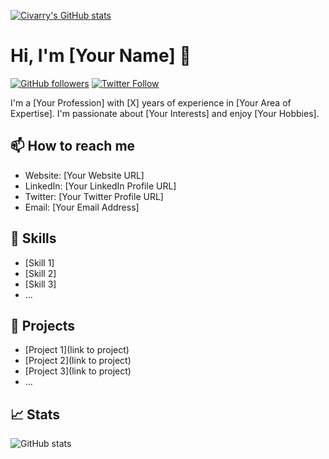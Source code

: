 [![Civarry's GitHub stats](https://github-readme-stats.vercel.app/api/top-langs?username=civarry&hide=html&theme=merko&show_icons=true&layout=compact&langs_count=10&card_width=1000)](https://github.com/civarry/)

# Hi, I'm [Your Name] 👋

[![GitHub followers](https://img.shields.io/github/followers/username.svg?style=social)](https://github.com/username)
[![Twitter Follow](https://img.shields.io/twitter/follow/username.svg?style=social)](https://twitter.com/username)

I'm a [Your Profession] with [X] years of experience in [Your Area of Expertise]. I'm passionate about [Your Interests] and enjoy [Your Hobbies].

## 📫 How to reach me

- Website: [Your Website URL]
- LinkedIn: [Your LinkedIn Profile URL]
- Twitter: [Your Twitter Profile URL]
- Email: [Your Email Address]

## 🌟 Skills

- [Skill 1]
- [Skill 2]
- [Skill 3]
- ...

## 🔭 Projects

- [Project 1](link to project)
- [Project 2](link to project)
- [Project 3](link to project)
- ...

## 📈 Stats

![GitHub stats](https://github-readme-stats.vercel.app/api?username=username&show_icons=true)


<!---
civarry/civarry is a ✨ special ✨ repository because its `README.md` (this file) appears on your GitHub profile.
You can click the Preview link to take a look at your changes.
--->
